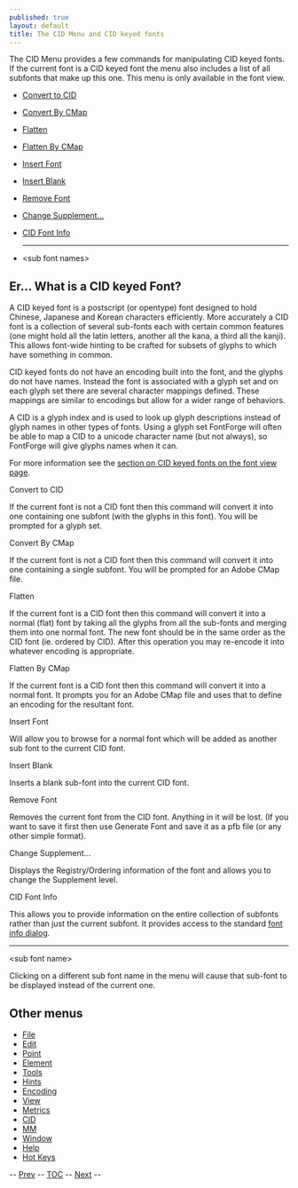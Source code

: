 ```yaml
---
published: true
layout: default
title: The CID Menu and CID keyed fonts
---
```



The CID Menu provides a few commands for manipulating CID keyed fonts.
If the current font is a CID keyed font the menu also includes a list of
all subfonts that make up this one. This menu is only available in the
font view.

-   [Convert to CID](#Convert)
-   [Convert By CMap](#ConvertCMap)
-   [Flatten](#Flatten)
-   [Flatten By CMap](#FlattenCMap)
-   [Insert Font](#Insert)
-   [Insert Blank](#Blank)
-   [Remove Font](#Remove)
-   [Change Supplement...](#ChangeSup)
-   [CID Font Info](#FontInfo)

    * * * * *

-   \<sub font names\>

Er... What is a CID keyed Font?
-------------------------------

A CID keyed font is a postscript (or opentype) font designed to hold
Chinese, Japanese and Korean characters efficiently. More accurately a
CID font is a collection of several sub-fonts each with certain common
features (one might hold all the latin letters, another all the kana, a
third all the kanji). This allows font-wide hinting to be crafted for
subsets of glyphs to which have something in common.

CID keyed fonts do not have an encoding built into the font, and the
glyphs do not have names. Instead the font is associated with a glyph
set and on each glyph set there are several character mappings defined.
These mappings are similar to encodings but allow for a wider range of
behaviors.

A CID is a glyph index and is used to look up glyph descriptions instead
of glyph names in other types of fonts. Using a glyph set FontForge will
often be able to map a CID to a unicode character name (but not always),
so FontForge will give glyphs names when it can.

For more information see the [section on CID keyed fonts on the font
view page](../fontview/#CID).

Convert to CID

If the current font is not a CID font then this command will convert it
into one containing one subfont (with the glyphs in this font). You will
be prompted for a glyph set.

Convert By CMap

If the current font is not a CID font then this command will convert it
into one containing a single subfont. You will be prompted for an Adobe
CMap file.

Flatten

If the current font is a CID font then this command will convert it into
a normal (flat) font by taking all the glyphs from all the sub-fonts and
merging them into one normal font. The new font should be in the same
order as the CID font (ie. ordered by CID). After this operation you may
re-encode it into whatever encoding is appropriate.

Flatten By CMap

If the current font is a CID font then this command will convert it into
a normal font. It prompts you for an Adobe CMap file and uses that to
define an encoding for the resultant font.

Insert Font

Will allow you to browse for a normal font which will be added as
another sub font to the current CID font.

Insert Blank

Inserts a blank sub-font into the current CID font.

Remove Font

Removes the current font from the CID font. Anything in it will be lost.
(If you want to save it first then use Generate Font and save it as a
pfb file (or any other simple format).

Change Supplement...

Displays the Registry/Ordering information of the font and allows you to
change the Supplement level.

CID Font Info

This allows you to provide information on the entire collection of
subfonts rather than just the current subfont. It provides access to the
standard [font info dialog](../fontinfo/).

* * * * *

\<sub font name\>

Clicking on a different sub font name in the menu will cause that
sub-font to be displayed instead of the current one.

Other menus
-----------

-   [File](../filemenu/)
-   [Edit](../editmenu/)
-   [Point](../pointmenu/)
-   [Element](../elementmenu/)
-   [Tools](../toolsmenu/)
-   [Hints](../hintsmenu/)
-   [Encoding](../encodingmenu/)
-   [View](../viewmenu/)
-   [Metrics](../metricsmenu/)
-   [CID](../cidmenu/)
-   [MM](../mmmenu/)
-   [Window](../windowmenu/)
-   [Help](../helpmenu/)
-   [Hot Keys](../HotKeys/)

-- [Prev](../metricsmenu/) -- [TOC](overview.html) --
[Next](../mmmenu/) --


